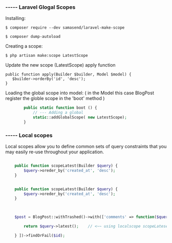 ### ----- Laravel Glogal Scopes 

Installing:

    $ composer require --dev samasend/laravel-make-scope

    $ composer dump-autoload

Creating a scope:

    $ php artisan make:scope LatestScope

Update the new scope (LatestScope) apply function

    public function apply(Builder $builder, Model $model) {
       $builder->orderBy('id', 'desc');
    }

Loading the global scope into model:
( in the Model this case BlogPost register the globle scope in the 'boot' method  )

```php
        public static function boot () {
            // --- Adding a global
            static::addGlobalScope( new LatestScope);
        }
```


### ----- Local scopes 

Local scopes allow you to define common sets of query constraints that
you may easily re-use throughout your application.

```php

    public function scopeLatest(Builder $query) {
        $query->oreder_by('created_at', 'desc');
    }

```

```php

    public function scopeLatest(Builder $query) {
        $query->oreder_by('created_at', 'desc');
    }
    
```

```php 

    $post = BlogPost::withTrashed()->with(['comments' => function($query) {

        return $query->latest();    // <~~ using localscope scopeLatesed 

    } ])->findOrFail($id);
```